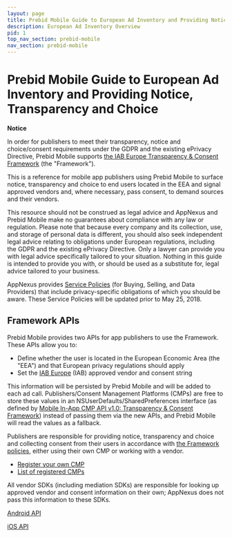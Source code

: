 ```yaml
---
layout: page
title: Prebid Mobile Guide to European Ad Inventory and Providing Notice, Transparency and Choice
description: European Ad Inventory Overview
pid: 1
top_nav_section: prebid-mobile
nav_section: prebid-mobile
---
```



<div class="bs-docs-section" markdown="1">

# Prebid Mobile Guide to European Ad Inventory and Providing Notice, Transparency and Choice

<div class="alert alert-danger" role="alert">
  <strong>Notice</strong>
  <p>
  In order for publishers to meet their transparency, notice and choice/consent requirements under the GDPR and the existing ePrivacy Directive, Prebid Mobile supports <a href="http:///advertisingconsent.eu/">the IAB Europe Transparency & Consent Framework</a> (the "Framework").  
  </p>
  <p>
  This is a reference for mobile app publishers using Prebid Mobile to surface notice, transparency and choice to end users located in the EEA and signal approved vendors and, where necessary, pass consent, to demand sources and their vendors.  
  </p>
  <p>
  This resource should not be construed as legal advice and AppNexus  and Prebid Mobile make no guarantees about compliance with any law or regulation.  Please note that because every company and its collection, use, and storage of personal data is different, you should also seek independent legal advice relating to obligations under European regulations, including the GDPR and the existing ePrivacy Directive. Only a lawyer can provide you with legal advice specifically tailored to your situation. Nothing in this guide is intended to provide you with, or should be used as a substitute for, legal advice tailored to your business.  
  </p>
  <p>
  AppNexus provides <a href="https://wiki.appnexus.com/x/DwTJAQ">Service Policies</a> (for Buying, Selling, and Data Providers) that include privacy-specific obligations of which you should be aware. These Service Policies will be updated prior to May 25, 2018.
  </p>      
</div>

## Framework APIs

Prebid Mobile provides two APIs for app publishers to use the Framework. These APIs allow you to:

-   Define whether the user is located in the European Economic Area (the "EEA") and that European privacy regulations should apply
-   Set the [IAB Europe](https://www.iabeurope.eu/) (IAB) approved vendor and consent string

This information will be persisted by Prebid Mobile and will be added to each ad call. Publishers/Consent Management Platforms (CMPs) are free to store these values in an NSUserDefaults/SharedPreferences interface (as defined by [Mobile In-App CMP API v1.0: Transparency & Consent Framework](https://github.com/InteractiveAdvertisingBureau/GDPR-Transparency-and-Consent-Framework/blob/master/Mobile%20In-App%20Consent%20APIs%20v1.0%20Draft%20for%20Public%20Comment.md)) instead of passing them via the new APIs, and Prebid Mobile will read the values as a fallback.

Publishers are responsible for providing notice, transparency and choice and collecting consent from their users in accordance with [the Framework policies](http://advertisingconsent.eu/), either using their own CMP or working with a vendor.

-   [Register your own CMP](https://register.consensu.org/CMP)
-   [List of registered CMPs](http://advertisingconsent.eu/iab-europe-transparency-consent-framework-list-of-registered-cmps/)

All vendor SDKs (including mediation SDKs) are responsible for looking up approved vendor and consent information on their own; AppNexus does not pass this information to these SDKs.

[Android API]({{site.github.url}}/prebid-mobile/targeting-params-android.html)

[iOS API]({{site.github.url}}/prebid-mobile/targeting-params-ios.html)


</div>
